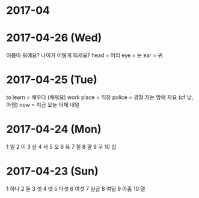 # 2017-04

# 2017-04-26 (Wed)

이름이 뭐예요?
나이가 어떻게 되세요?
head = 머리
eye = 눈
ear = 귀

# 2017-04-25 (Tue)

to learn = 배우다 (배워요)
work place = 직장
police = 경찰
저는 밤에 자요  (cf  낮, 아침)
now = 지금
오늘 어제 내일

# 2017-04-24 (Mon)

1 일
2 이
3 삼
4 사
5 오
6 육
7 칠
8 팔
9 구
10 십

# 2017-04-23 (Sun)

1 하나
2 둘
3 셋
4 넷
5 다섯
6 여섯
7 일곱
8 여덟
9 아홉
10 열
